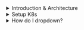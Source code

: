 <details>
<summary>Introduction & Architecture</summary>
<br>

  <img width="807" alt="image" src="https://user-images.githubusercontent.com/75510135/163704481-e4a73cf9-34da-4e87-9ac3-88096212c7f7.png">

  <img width="825" alt="image" src="https://user-images.githubusercontent.com/75510135/163704509-f654c766-b898-4bbd-8bab-e77b8ce9c8c6.png">

  <img width="740" alt="image" src="https://user-images.githubusercontent.com/75510135/163705108-af20c6e8-7fbe-4ccf-8ce8-afb1bfb5c8f0.png">

  <img width="721" alt="image" src="https://user-images.githubusercontent.com/75510135/163705170-7ec41d55-d7cc-455c-8490-a7acf150f0b6.png">

  <img width="727" alt="image" src="https://user-images.githubusercontent.com/75510135/163705200-95181ebe-030d-404b-94d4-db67100abc5e.png">

  <img width="752" alt="image" src="https://user-images.githubusercontent.com/75510135/163705224-08c636b2-c864-4a36-a22d-edadf7718c45.png">

  <img width="665" alt="image" src="https://user-images.githubusercontent.com/75510135/163705236-69e0dd47-f12f-42e6-8035-594710996322.png">

  - Architecture
  <img width="622" alt="image" src="https://user-images.githubusercontent.com/75510135/163705290-9a7fc331-33c2-4e4c-8d74-f4b4386ea4a9.png">

  <img width="732" alt="image" src="https://user-images.githubusercontent.com/75510135/163705369-a2d80f7e-c90f-4ec5-b50c-1c7d0ab437e7.png">

  <img width="752" alt="image" src="https://user-images.githubusercontent.com/75510135/163705448-d984b439-88c3-4333-a3ce-81f4f0739a5a.png">

  <img width="735" alt="image" src="https://user-images.githubusercontent.com/75510135/163705479-b0914021-5b1d-4140-bc1d-c727e96ba630.png">

  <img width="756" alt="image" src="https://user-images.githubusercontent.com/75510135/163705501-b3e8419b-f3ff-44fe-9afa-dbf558d3cb02.png">

  <img width="727" alt="image" src="https://user-images.githubusercontent.com/75510135/163705529-054044dd-72d0-4189-9b71-2802b8963cd6.png">

  <img width="753" alt="image" src="https://user-images.githubusercontent.com/75510135/163705577-7beeaf29-87f6-49b2-90f8-971f97a95ad3.png">

  <img width="751" alt="image" src="https://user-images.githubusercontent.com/75510135/163705586-ad6d5a3e-44f6-4435-a3e3-afce7dbffea9.png">

</details>

<details>
<summary>Setup K8s</summary>
<br>

  <img width="658" alt="image" src="https://user-images.githubusercontent.com/75510135/163705649-02547edf-0192-420d-88d7-2f731cd36379.png">

  - after VM setup is done(min 4GB Ram => it directly map to Number of IPAddress for PODS)
  ```
          ********** Install Docker CE Edition **********
        1. Uninstall old versions
        sudo apt-get remove docker docker-engine docker.io containerd runc

        2. Update the apt package index 
        sudo apt-get update

        sudo apt-get install \
            apt-transport-https \
            ca-certificates \
            curl \
            gnupg \
            lsb-release

        3. Add Docker’s official GPG key:
        curl -fsSL https://download.docker.com/linux/ubuntu/gpg | sudo gpg --dearmor -o /usr/share/keyrings/docker-archive-keyring.gpg

        4. Use the following command to set up the stable repository
        echo \
          "deb [arch=amd64 signed-by=/usr/share/keyrings/docker-archive-keyring.gpg] https://download.docker.com/linux/ubuntu \
          $(lsb_release -cs) stable" | sudo tee /etc/apt/sources.list.d/docker.list > /dev/null

        5. Install Docker Engine
        sudo apt-get update
        sudo apt-get install docker-ce docker-ce-cli containerd.io

        6. verify Docker version
        docker --version


        ********** Install KubeCtl **********
        1. Download the latest release
        curl -LO "https://dl.k8s.io/release/$(curl -L -s https://dl.k8s.io/release/stable.txt)/bin/linux/amd64/kubectl"

        2. Install kubectl
        sudo install -o root -g root -m 0755 kubectl /usr/local/bin/kubectl

        3. Test to ensure the version you installed is up-to-date:
        kubectl version --client


        ********** Install MiniKube **********
        1. Download Binay
        curl -LO https://storage.googleapis.com/minikube/releases/latest/minikube-linux-amd64
        chmod +x minikube-linux-amd64

        2. Install Minikube
        sudo install minikube-linux-amd64 /usr/local/bin/minikube

        3. Verify Installation
        minikube version

        4. Start Kubernetes Cluser
        sudo apt install conntrack
        sudo minikube start --vm-driver=none

        5. Get Cluster Information
        kubectl config view
  ```
</details>

<details>
<summary>How do I dropdown?</summary>
<br>
This is how you dropdown.
</details>
